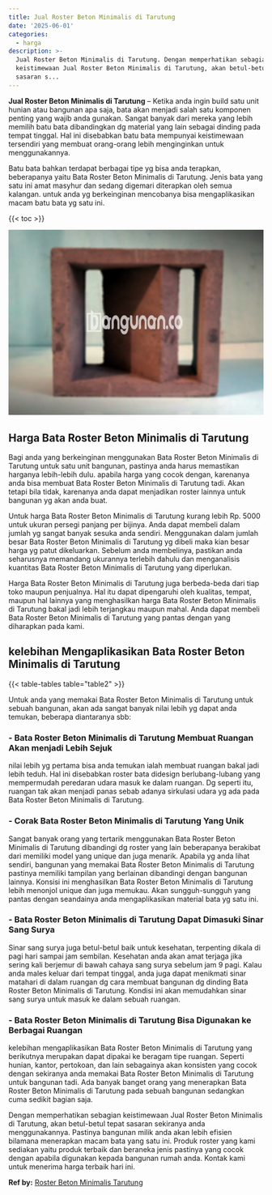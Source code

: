 ```yaml
---
title: Jual Roster Beton Minimalis di Tarutung
date: '2025-06-01'
categories:
  - harga
description: >-
  Jual Roster Beton Minimalis di Tarutung. Dengan memperhatikan sebagian
  keistimewaan Jual Roster Beton Minimalis di Tarutung, akan betul-betul tepat
  sasaran s...
---
```


**Jual Roster Beton Minimalis di Tarutung** – Ketika anda ingin build satu unit hunian atau bangunan apa saja, bata akan menjadi salah satu komponen penting yang wajib anda gunakan. Sangat banyak dari mereka yang lebih memilih batu bata dibandingkan dg material yang lain sebagai dinding pada tempat tinggal. Hal ini disebabkan batu bata mempunyai keistimewaan tersendiri yang membuat orang-orang lebih menginginkan untuk menggunakannya.

Batu bata bahkan terdapat berbagai tipe yg bisa anda terapkan, beberapanya yaitu Bata Roster Beton Minimalis di Tarutung. Jenis bata yang satu ini amat masyhur dan sedang digemari diterapkan oleh semua kalangan. untuk anda yg berkeinginan mencobanya bisa mengaplikasikan macam batu bata yg satu ini.

{{< toc >}}

![Jual Roster Beton Minimalis di Tarutung](/images/bata-roster-minimalis-38.png)

## Harga Bata Roster Beton Minimalis di Tarutung

Bagi anda yang berkeinginan menggunakan Bata Roster Beton Minimalis di Tarutung untuk satu unit bangunan, pastinya anda harus memastikan harganya lebih-lebih dulu. apabila harga yang cocok dengan, karenanya anda bisa membuat Bata Roster Beton Minimalis di Tarutung tadi. Akan tetapi bila tidak, karenanya anda dapat menjadikan roster lainnya untuk bangunan yg akan anda buat.

Untuk harga Bata Roster Beton Minimalis di Tarutung kurang lebih Rp. 5000 untuk ukuran persegi panjang per bijinya. Anda dapat membeli dalam jumlah yg sangat banyak sesuka anda sendiri. Menggunakan dalam jumlah besar Bata Roster Beton Minimalis di Tarutung yg dibeli maka kian besar harga yg patut dikeluarkan. Sebelum anda membelinya, pastikan anda seharusnya memandang ukurannya terlebih dahulu dan menganalisis kuantitas Bata Roster Beton Minimalis di Tarutung yang diperlukan.

Harga Bata Roster Beton Minimalis di Tarutung juga berbeda-beda dari tiap toko maupun penjualnya. Hal itu dapat dipengaruhi oleh kualitas, tempat, maupun hal lainnya yang menghasilkan harga Bata Roster Beton Minimalis di Tarutung bakal jadi lebih terjangkau maupun mahal. Anda dapat membeli Bata Roster Beton Minimalis di Tarutung yang pantas dengan yang diharapkan pada kami.

## kelebihan Mengaplikasikan Bata Roster Beton Minimalis di Tarutung

{{< table-tables table="table2" >}}

Untuk anda yang memakai Bata Roster Beton Minimalis di Tarutung untuk sebuah bangunan, akan ada sangat banyak nilai lebih yg dapat anda temukan, beberapa diantaranya sbb:

### \- Bata Roster Beton Minimalis di Tarutung Membuat Ruangan Akan menjadi Lebih Sejuk

nilai lebih yg pertama bisa anda temukan ialah membuat ruangan bakal jadi lebih teduh. Hal ini disebabkan roster bata didesign berlubang-lubang yang mempermudah peredaran udara masuk ke dalam ruangan. Dg seperti itu, ruangan tak akan menjadi panas sebab adanya sirkulasi udara yg ada pada Bata Roster Beton Minimalis di Tarutung.

### \- Corak Bata Roster Beton Minimalis di Tarutung Yang Unik

Sangat banyak orang yang tertarik menggunakan Bata Roster Beton Minimalis di Tarutung dibandingi dg roster yang lain beberapanya berakibat dari memiliki model yang unique dan juga menarik. Apabila yg anda lihat sendiri, bangunan yang memakai Bata Roster Beton Minimalis di Tarutung pastinya memiliki tampilan yang berlainan dibandingi dengan bangunan lainnya. Konsisi ini menghasilkan Bata Roster Beton Minimalis di Tarutung lebih menonjol unique dan juga memukau. Akan sungguh-sungguh yang pantas dengan seandainya anda mengaplikasikan material bata yg satu ini.

### \- Bata Roster Beton Minimalis di Tarutung Dapat Dimasuki Sinar Sang Surya

Sinar sang surya juga betul-betul baik untuk kesehatan, terpenting dikala di pagi hari sampai jam sembilan. Kesehatan anda akan amat terjaga jika sering kali berjemur di bawah cahaya sang surya sebelum jam 9 pagi. Kalau anda males keluar dari tempat tinggal, anda juga dapat menikmati sinar matahari di dalam ruangan dg cara membuat bangunan dg dinding Bata Roster Beton Minimalis di Tarutung. Kondisi ini akan memudahkan sinar sang surya untuk masuk ke dalam sebuah ruangan.

### \- Bata Roster Beton Minimalis di Tarutung Bisa Digunakan ke Berbagai Ruangan

kelebihan mengaplikasikan Bata Roster Beton Minimalis di Tarutung yang berikutnya merupakan dapat dipakai ke beragam tipe ruangan. Seperti hunian, kantor, pertokoan, dan lain sebagainya akan konsisten yang cocok dengan sekiranya anda memakai Bata Roster Beton Minimalis di Tarutung untuk bangunan tadi. Ada banyak banget orang yang menerapkan Bata Roster Beton Minimalis di Tarutung pada sebuah bangunan sedangkan cuma sedikit bagian saja.

Dengan memperhatikan sebagian keistimewaan Jual Roster Beton Minimalis di Tarutung, akan betul-betul tepat sasaran sekiranya anda menggunakannya. Pastinya bangunan milik anda akan lebih efisien bilamana menerapkan macam bata yang satu ini. Produk roster yang kami sediakan yaitu produk terbaik dan beraneka jenis pastinya yang cocok dengan apabila digunakan kepada bangunan rumah anda. Kontak kami untuk menerima harga terbaik hari ini.

**Ref by:** [Roster Beton Minimalis Tarutung](https://id.wikipedia.org/wiki/Roster)
